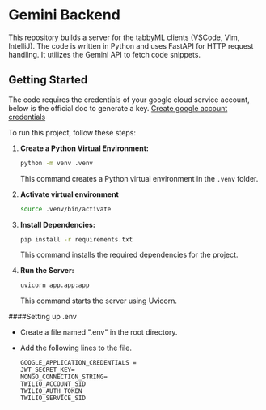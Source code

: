 # Gemini Backend

This repository builds a server for the tabbyML clients (VSCode, Vim, IntelliJ). The code is written in Python and uses FastAPI for HTTP request handling. It utilizes the Gemini API to fetch code snippets.

## Getting Started

The code requires the credentials of your google cloud service account, below is the official doc to generate a key.
[Create google account credentials](https://cloud.google.com/iam/docs/keys-create-delete#iam-service-account-keys-create-console)

To run this project, follow these steps:

1. **Create a Python Virtual Environment:**
   ```bash
   python -m venv .venv
   ```

   This command creates a Python virtual environment in the `.venv` folder.

2. **Activate virtual environment**
   ```bash
   source .venv/bin/activate
   ```

3. **Install Dependencies:**
   ```bash
   pip install -r requirements.txt
   ```

   This command installs the required dependencies for the project.

4. **Run the Server:**
   ```bash
   uvicorn app.app:app
   ```

   This command starts the server using Uvicorn.

####Setting up .env
- Create a file named ".env" in the root directory.

- Add the following lines to the file.
   ```
   GOOGLE_APPLICATION_CREDENTIALS =
   JWT_SECRET_KEY=
   MONGO_CONNECTION_STRING=
   TWILIO_ACCOUNT_SID
   TWILIO_AUTH_TOKEN
   TWILIO_SERVICE_SID
   ```